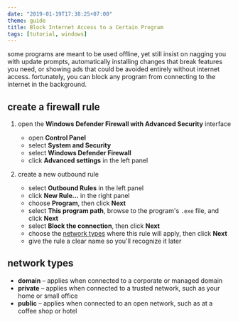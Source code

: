 ```yaml
---
date: "2019-01-19T17:38:25+07:00"
theme: guide
title: Block Internet Access to a Certain Program
tags: [tutorial, windows]
---
```


some programs are meant to be used offline, yet still insist on nagging you with update prompts, automatically installing changes that break features you need, or showing ads that could be avoided entirely without internet access. fortunately, you can block any program from connecting to the internet in the background.

## create a firewall rule

1. open the **Windows Defender Firewall with Advanced Security** interface
   - open **Control Panel**
   - select **System and Security**
   - select **Windows Defender Firewall**
   - click **Advanced settings** in the left panel

2. create a new outbound rule
   - select **Outbound Rules** in the left panel
   - click **New Rule...** in the right panel
   - choose **Program**, then click **Next**
   - select **This program path**, browse to the program's `.exe` file, and click **Next**
   - select **Block the connection**, then click **Next**
   - choose the [network types](#network-types) where this rule will apply, then click **Next**
   - give the rule a clear name so you'll recognize it later

## network types

- **domain** – applies when connected to a corporate or managed domain
- **private** – applies when connected to a trusted network, such as your home or small office
- **public** – applies when connected to an open network, such as at a coffee shop or hotel
